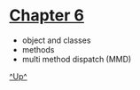 

[Chapter 6](../menu.md)
========================


   * object and classes
   * methods
   * multi method dispatch (MMD)

   
   
   
[^Up^](#chapter-6)
